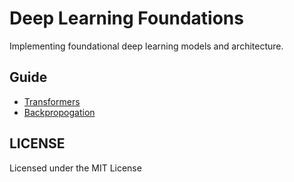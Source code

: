 # Deep Learning Foundations
Implementing foundational deep learning models and architecture.


## Guide
- [Transformers](/transformers/transformer.ipynb)
- [Backpropogation](/LearningRepresentationsbyBack-PropogatingErrors/main.ipynb)

## LICENSE
Licensed under the MIT License
